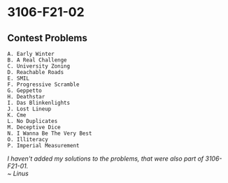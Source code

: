 # 3106-F21-02

## Contest Problems
    A. Early Winter
    B. A Real Challenge
    C. University Zoning
    D. Reachable Roads
    E. SMIL
    F. Progressive Scramble
    G. Geppetto
    H. Deathstar
    I. Das Blinkenlights
    J. Lost Lineup
    K. Cme
    L. No Duplicates
    M. Deceptive Dice
    N. I Wanna Be The Very Best
    O. Illiteracy
    P. Imperial Measurement

<i>I haven't added my solutions to the problems, that were also part of 3106-F21-01. <br>~ Linus</i>